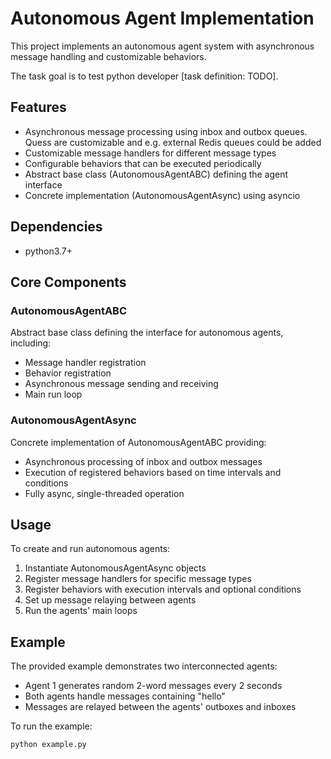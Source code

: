 # Autonomous Agent Implementation

This project implements an autonomous agent system with asynchronous message handling and customizable behaviors.

The task goal is to test python developer [task definition: TODO].

## Features

- Asynchronous message processing using inbox and outbox queues. Quess are customizable and e.g. external Redis queues could be added
- Customizable message handlers for different message types
- Configurable behaviors that can be executed periodically
- Abstract base class (AutonomousAgentABC) defining the agent interface
- Concrete implementation (AutonomousAgentAsync) using asyncio

## Dependencies

- python3.7+

## Core Components

### AutonomousAgentABC

Abstract base class defining the interface for autonomous agents, including:

- Message handler registration
- Behavior registration
- Asynchronous message sending and receiving
- Main run loop

### AutonomousAgentAsync

Concrete implementation of AutonomousAgentABC providing:

- Asynchronous processing of inbox and outbox messages
- Execution of registered behaviors based on time intervals and conditions
- Fully async, single-threaded operation

## Usage

To create and run autonomous agents:

1. Instantiate AutonomousAgentAsync objects
2. Register message handlers for specific message types
3. Register behaviors with execution intervals and optional conditions
4. Set up message relaying between agents
5. Run the agents' main loops

## Example

The provided example demonstrates two interconnected agents:

- Agent 1 generates random 2-word messages every 2 seconds
- Both agents handle messages containing "hello"
- Messages are relayed between the agents' outboxes and inboxes

To run the example:

```python
python example.py
```
